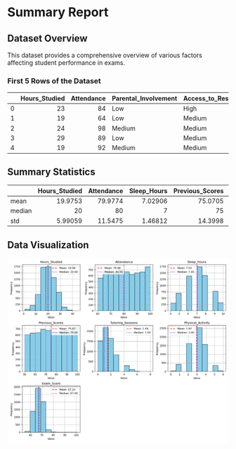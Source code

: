 # Summary Report

## Dataset Overview

This dataset provides a comprehensive overview of various factors affecting student performance in exams.

### First 5 Rows of the Dataset

|    |   Hours_Studied |   Attendance | Parental_Involvement   | Access_to_Resources   | Extracurricular_Activities   |   Sleep_Hours |   Previous_Scores | Motivation_Level   | Internet_Access   |   Tutoring_Sessions | Family_Income   | Teacher_Quality   | School_Type   | Peer_Influence   |   Physical_Activity | Learning_Disabilities   | Parental_Education_Level   | Distance_from_Home   | Gender   |   Exam_Score |
|---:|----------------:|-------------:|:-----------------------|:----------------------|:-----------------------------|--------------:|------------------:|:-------------------|:------------------|--------------------:|:----------------|:------------------|:--------------|:-----------------|--------------------:|:------------------------|:---------------------------|:---------------------|:---------|-------------:|
|  0 |              23 |           84 | Low                    | High                  | No                           |             7 |                73 | Low                | Yes               |                   0 | Low             | Medium            | Public        | Positive         |                   3 | No                      | High School                | Near                 | Male     |           67 |
|  1 |              19 |           64 | Low                    | Medium                | No                           |             8 |                59 | Low                | Yes               |                   2 | Medium          | Medium            | Public        | Negative         |                   4 | No                      | College                    | Moderate             | Female   |           61 |
|  2 |              24 |           98 | Medium                 | Medium                | Yes                          |             7 |                91 | Medium             | Yes               |                   2 | Medium          | Medium            | Public        | Neutral          |                   4 | No                      | Postgraduate               | Near                 | Male     |           74 |
|  3 |              29 |           89 | Low                    | Medium                | Yes                          |             8 |                98 | Medium             | Yes               |                   1 | Medium          | Medium            | Public        | Negative         |                   4 | No                      | High School                | Moderate             | Male     |           71 |
|  4 |              19 |           92 | Medium                 | Medium                | Yes                          |             6 |                65 | Medium             | Yes               |                   3 | Medium          | High              | Public        | Neutral          |                   4 | No                      | College                    | Near                 | Female   |           70 |

## Summary Statistics

|        |   Hours_Studied |   Attendance |   Sleep_Hours |   Previous_Scores |   Tutoring_Sessions |   Physical_Activity |   Exam_Score |
|:-------|----------------:|-------------:|--------------:|------------------:|--------------------:|--------------------:|-------------:|
| mean   |        19.9753  |      79.9774 |       7.02906 |           75.0705 |             1.49372 |             2.96761 |     67.2357  |
| median |        20       |      80      |       7       |           75      |             1       |             3       |     67       |
| std    |         5.99059 |      11.5475 |       1.46812 |           14.3998 |             1.23057 |             1.03123 |      3.89046 |

## Data Visualization

![Data Visualization](./data_visualization.png)

